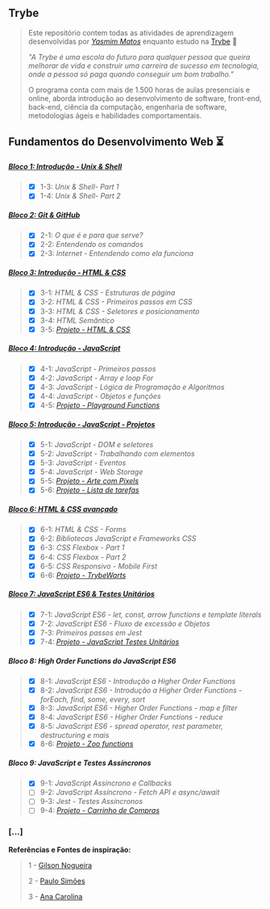 ## Trybe

>Este repositório contem todas as atividades de aprendizagem desenvolvidas por _[Yasmim Matos](https://www.linkedin.com/in/yasmimmatos)_ enquanto estudo na [Trybe](https://www.betrybe.com/) :rocket:
>
>_"A Trybe é uma escola do futuro para qualquer pessoa que queira melhorar de vida e construir uma carreira de sucesso em tecnologia, onde a pessoa só paga quando conseguir um bom trabalho."_
>
>O programa conta com mais de 1.500 horas de aulas presenciais e online, aborda introdução ao desenvolvimento de software, front-end, back-end, ciência da computação, engenharia de software, metodologias ágeis e habilidades comportamentais.

## Fundamentos do Desenvolvimento Web :hourglass_flowing_sand:

##### [Bloco 1: Introdução - Unix & Shell](https://github.com/Yasmim-Matos/trybe-exercicios/tree/main/MODULO1-FUNDAMENTOS/bloco1_unix-%26-bash)

>- [X] 1-3: _Unix & Shell- Part 1_
>- [X] 1-4: _Unix & Shell- Part 2_

##### [Bloco 2: Git & GitHub](https://github.com/Yasmim-Matos/trybe-exercicios/tree/main/MODULO1-FUNDAMENTOS/bloco2_git-github-e-internet/dia2.1_2.2_2.3)

>- [X] 2-1: _O que é e para que serve?_
>- [X] 2-2: _Entendendo os comandos_
>- [X] 2-3: _Internet - Entendendo como ela funciona_

##### [Bloco 3: Introdução - HTML & CSS](https://github.com/Yasmim-Matos/trybe-exercicios/tree/main/MODULO1-FUNDAMENTOS/bloco3_html-css-estruturas-de-pagina)

>- [X] 3-1: _HTML & CSS - Estruturas de página_
>- [X] 3-2: _HTML & CSS - Primeiros passos em CSS_
>- [X] 3-3: _HTML & CSS - Seletores e posicionamento_
>- [X] 3-4: _HTML Semântico_
>- [X] 3-5: _[Projeto - HTML & CSS](https://github.com/Yasmim-Matos/trybe-projetos/tree/main/MODULO1-FUNDAMENTOS/Projeto%201%20-%20Lessons%20Learned%20(HTML%20e%20CSS))_

##### [Bloco 4: Introdução - JavaScript](https://github.com/Yasmim-Matos/trybe-exercicios/tree/main/MODULO1-FUNDAMENTOS/bloco4_javascript-logica-de-programacao)

>- [X] 4-1: _JavaScript - Primeiros passos_
>- [X] 4-2: _JavaScript - Array e loop For_
>- [X] 4-3: _JavaScript - Lógica de Programação e Algoritmos_
>- [X] 4-4: _JavaScript - Objetos e funções_
>- [X] 4-5: _[Projeto - Playground Functions](https://github.com/Yasmim-Matos/trybe-projetos/tree/main/MODULO1-FUNDAMENTOS/Projeto%202%20-%20Playground%20Functions%20(JS))_

##### [Bloco 5: Introdução - JavaScript - Projetos](https://github.com/Yasmim-Matos/trybe-exercicios/tree/main/MODULO1-FUNDAMENTOS/bloco5_JS--DOM-eventos-webStorage)

>- [X] 5-1: _JavaScript - DOM e seletores_
>- [X] 5-2: _JavaScript - Trabalhando com elementos_
>- [X] 5-3: _JavaScript - Eventos_
>- [X] 5-4: _JavaScript - Web Storage_
>- [X] 5-5: _[Projeto - Arte com Pixels]()_
>- [X] 5-6: _[Projeto - Lista de tarefas]()_

##### [Bloco 6: HTML & CSS avançado](https://github.com/Yasmim-Matos/trybe-exercicios/tree/main/MODULO1-FUNDAMENTOS/bloco6_html-css-forms-flexbox-responsivo)

>- [X] 6-1: _HTML & CSS - Forms_
>- [X] 6-2: _Bibliotecas JavaScript e Frameworks CSS_
>- [X] 6-3: _CSS Flexbox - Part 1_
>- [X] 6-4: _CSS Flexbox - Part 2_
>- [X] 6-5: _CSS Responsivo - Mobile First_
>- [X] 6-6: _[Projeto - TrybeWarts]()_

##### [Bloco 7: JavaScript ES6 & Testes Unitários](https://github.com/Yasmim-Matos/trybe-exercicios/tree/main/MODULO1-FUNDAMENTOS/bloco7_introducao-JS-ES6-testes_unitarios/dia7.1)

>- [X] 7-1: _JavaScript ES6 - let, const, arrow functions e template literals_
>- [X] 7-2: _JavaScript ES6 - Fluxo de excessão e Objetos_
>- [X] 7-3: _Primeiros passos em Jest_
>- [X] 7-4: _[Projeto - JavaScript Testes Unitários]()_

##### Bloco 8: High Order Functions do JavaScript ES6

>- [X] 8-1: _JavaScript ES6 - Introdução a Higher Order Functions_
>- [X] 8-2: _JavaScript ES6 - Introdução a Higher Order Functions - forEach, find, some, every, sort_
>- [X] 8-3: _JavaScript ES6 - Higher Order Functions - map e filter_
>- [X] 8-4: _JavaScript ES6 - Higher Order Functions - reduce_
>- [X] 8-5: _JavaScript ES6 - spread operator, rest parameter, destructuring e mais_
>- [X] 8-6: _[Projeto - Zoo functions]()_

##### Bloco 9: JavaScript e Testes Assíncronos

>- [X] 9-1: _JavaScript Assíncrono e Callbacks_
>- [ ] 9-2: _JavaScript Assíncrono - Fetch API e async/await_
>- [ ] 9-3: _Jest - Testes Assíncronos_
>- [ ] 9-4: _[Projeto - Carrinho de Compras]()_

### [...]

**Referências e Fontes de inspiração:**

>1 - [Gilson Nogueira](https://github.com/engnogueira)
>
>2 - [Paulo Simões](https://github.com/paulohbsimoes)
>
>3 - [Ana Carolina](https://github.com/gomesanac)
